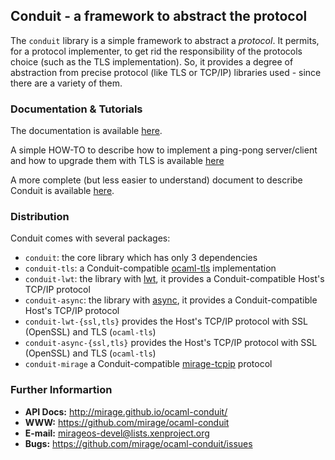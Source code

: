 ## Conduit - a framework to abstract the protocol

The `conduit` library is a simple framework to abstract a _protocol_. It
permits, for a protocol implementer, to get rid the responsibility of the
protocols choice (such as the TLS implementation). So, it provides a degree of
abstraction from precise protocol (like TLS or TCP/IP) libraries used - since
there are a variety of them.

### Documentation & Tutorials

The documentation is available [here][doc].

A simple HOW-TO to describe how to implement a ping-pong server/client and how
to upgrade them with TLS is available [here][howto]

A more complete (but less easier to understand) document to describe Conduit is
available [here][readme].

### Distribution

Conduit comes with several packages:
- `conduit`: the core library which has only 3 dependencies
- `conduit-tls`: a Conduit-compatible [ocaml-tls][ocaml-tls] implementation
- `conduit-lwt`: the library with [lwt][lwt], it provides a Conduit-compatible
  Host's TCP/IP protocol
- `conduit-async`: the library with [async][async], it provides a
  Conduit-compatible Host's TCP/IP protocol
- `conduit-lwt-{ssl,tls}` provides the Host's TCP/IP protocol with SSL (OpenSSL)
  and TLS (`ocaml-tls`)
- `conduit-async-{ssl,tls}` provides the Host's TCP/IP protocol with SSL
  (OpenSSL) and TLS (`ocaml-tls`)
- `conduit-mirage` a Conduit-compatible [mirage-tcpip][mirage-tcpip] protocol

### Further Informartion

* **API Docs:** http://mirage.github.io/ocaml-conduit/
* **WWW:** https://github.com/mirage/ocaml-conduit
* **E-mail:** <mirageos-devel@lists.xenproject.org>
* **Bugs:** https://github.com/mirage/ocaml-conduit/issues

[doc]: https://mirage.github.io/ocaml-conduit/conduit/index.html
[howto]: https://mirage.github.io/ocaml-conduit/conduit/howto.html
[readme]: https://mirage.github.io/ocaml-conduit/conduit/readme.html
[ocaml-tls]: https://github.com/mirleft/ocaml-tls
[lwt]: https://github.com/ocsigen/lwt
[async]: https://github.com/janestreet/async
[mirage-tcpip]: https://github.com/mirage/mirage-tcpip
